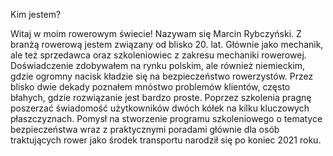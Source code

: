 Kim jestem? 

Witaj w moim rowerowym świecie! Nazywam się Marcin Rybczyński. Z branżą rowerową jestem związany od blisko 20. lat. Głównie jako mechanik, ale też sprzedawca oraz szkoleniowiec z zakresu mechaniki rowerowej. Doświadczenie zdobywałem na rynku polskim, ale również niemieckim, gdzie ogromny nacisk kładzie się na bezpieczeństwo rowerzystów. Przez blisko dwie dekady poznałem mnóstwo problemów klientów, często błahych, gdzie rozwiązanie jest bardzo proste. Poprzez szkolenia pragnę poszerzać świadomość użytkowników dwóch kółek na kilku kluczowych płaszczyznach. Pomysł na stworzenie programu szkoleniowego o tematyce bezpieczeństwa wraz z praktycznymi poradami głównie dla osób traktujących rower jako środek transportu narodził się po koniec 2021 roku.  